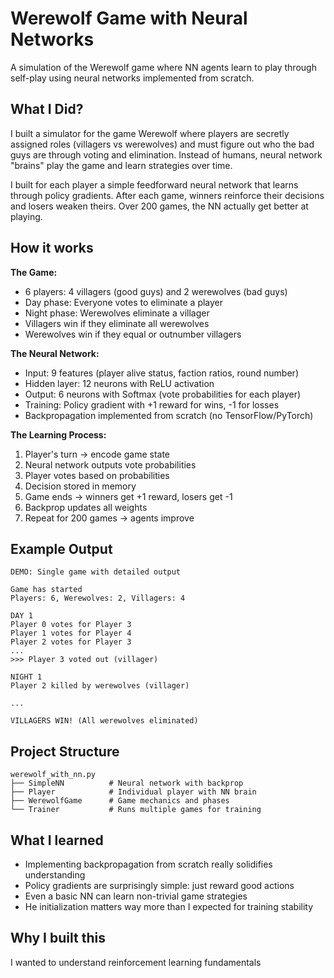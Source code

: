 # Werewolf Game with Neural Networks

A simulation of the Werewolf game where NN agents learn to play through self-play using neural networks implemented from scratch.

## What I Did?

I built a simulator for the game Werewolf where players are secretly assigned roles (villagers vs werewolves) and must figure out who the bad guys are through voting and elimination. Instead of humans, neural network "brains" play the game and learn strategies over time.

I built for each player a simple feedforward neural network that learns through policy gradients. After each game, winners reinforce their decisions and losers weaken theirs. Over 200 games, the NN actually get better at playing.

## How it works

**The Game:**
- 6 players: 4 villagers (good guys) and 2 werewolves (bad guys)
- Day phase: Everyone votes to eliminate a player
- Night phase: Werewolves eliminate a villager
- Villagers win if they eliminate all werewolves
- Werewolves win if they equal or outnumber villagers

**The Neural Network:**
- Input: 9 features (player alive status, faction ratios, round number)
- Hidden layer: 12 neurons with ReLU activation
- Output: 6 neurons with Softmax (vote probabilities for each player)
- Training: Policy gradient with +1 reward for wins, -1 for losses
- Backpropagation implemented from scratch (no TensorFlow/PyTorch)

**The Learning Process:**
1. Player's turn → encode game state
2. Neural network outputs vote probabilities
3. Player votes based on probabilities
4. Decision stored in memory
5. Game ends → winners get +1 reward, losers get -1
6. Backprop updates all weights
7. Repeat for 200 games → agents improve

## Example Output

```
DEMO: Single game with detailed output

Game has started
Players: 6, Werewolves: 2, Villagers: 4

DAY 1
Player 0 votes for Player 3
Player 1 votes for Player 4
Player 2 votes for Player 3
...
>>> Player 3 voted out (villager)

NIGHT 1
Player 2 killed by werewolves (villager)

...

VILLAGERS WIN! (All werewolves eliminated)
```

## Project Structure

```
werewolf_with_nn.py
├── SimpleNN          # Neural network with backprop
├── Player            # Individual player with NN brain
├── WerewolfGame      # Game mechanics and phases
└── Trainer           # Runs multiple games for training
```

## What I learned

- Implementing backpropagation from scratch really solidifies understanding
- Policy gradients are surprisingly simple: just reward good actions
- Even a basic NN can learn non-trivial game strategies
- He initialization matters way more than I expected for training stability

## Why I built this

I wanted to understand reinforcement learning fundamentals